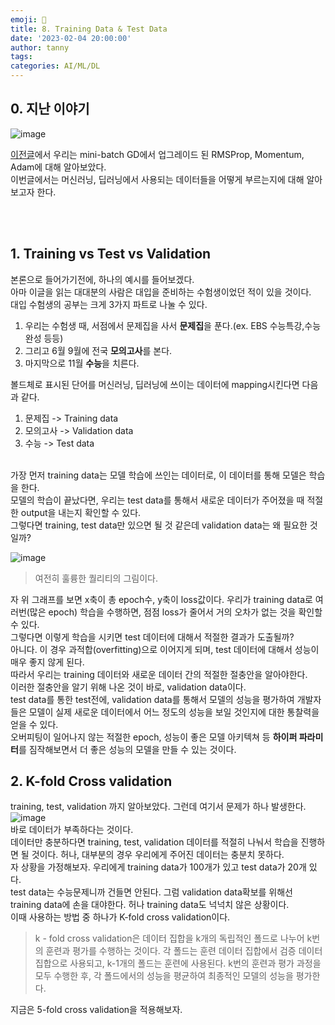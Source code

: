 ```yaml
---
emoji: 🔮
title: 8. Training Data & Test Data
date: '2023-02-04 20:00:00'
author: tanny
tags: 
categories: AI/ML/DL
---
```


## 0. 지난 이야기

![image](https://user-images.githubusercontent.com/121401159/216770908-5015748a-9c27-49df-8bd3-760985b446b0.png)<br>

[이전글](https://tannybrown.github.io/ai/8/)에서 우리는 mini-batch GD에서 업그레이드 된 RMSProp, Momentum, Adam에 대해 알아보았다.<br>
이번글에서는 머신러닝, 딥러닝에서 사용되는 데이터들을 어떻게 부르는지에 대해 알아보고자 한다.<br>

<br><br>

## 1. Training vs Test vs Validation
본론으로 들어가기전에, 하나의 예시를 들어보겠다.<br>
아마 이글을 읽는 대대분의 사람은 대입을 준비하는 수험생이었던 적이 있을 것이다.<br>
대입 수험생의 공부는 크게 3가지 파트로 나눌 수 있다.<br>
1. 우리는 수험생 때, 서점에서 문제집을 사서 **문제집**을 푼다.(ex. EBS 수능특강,수능완성 등등)<br>
2. 그리고 6월 9월에 전국 **모의고사**를 본다.<br>
3. 마지막으로 11월 **수능**을 치른다. <br>

볼드체로 표시된 단어를 머신러닝, 딥러닝에 쓰이는 데이터에 mapping시킨다면 다음과 같다.<br>
1. 문제집 -> Training data
2. 모의고사 -> Validation data
3. 수능 -> Test data
<br>
가장 먼저 training data는 모델 학습에 쓰인는 데이터로, 이 데이터를 통해 모델은 학습을 한다.<br>
모델의 학습이 끝났다면, 우리는 test data를 통해서 새로운 데이터가 주어졌을 때 적절한 output을 내는지 확인할 수 있다.<br>
그렇다면 training, test data만 있으면 될 것 같은데 validation data는 왜 필요한 것일까?<br>

![image](https://user-images.githubusercontent.com/121401159/216772311-bbb37f2b-16d6-4975-b5e1-d1bf09cb0cc7.png)
<br>
> 여전히 훌륭한 퀄리티의 그림이다.

자 위 그래프를 보면 x축이 총 epoch수, y축이 loss값이다. 우리가 training data로 여러번(많은 epoch) 학습을 수행하면, 점점 loss가 줄어서 거의 오차가 없는 것을 확인할 수 있다.<br>
그렇다면 이렇게 학습을 시키면 test 데이터에 대해서 적절한 결과가 도출될까?<br>
아니다. 이 경우 과적합(overfitting)으로 이어지게 되며, test 데이터에 대해서 성능이 매우 좋지 않게 된다.<br>
따라서 우리는 training 데이터와 새로운 데이터 간의 적절한 절충안을 알아야한다.<br>
이러한 절충안을 알기 위해 나온 것이 바로, validation data이다.<br>
test data를 통한 test전에, validation data를 통해서 모델의 성능을 평가하여 개발자들은 모델이 실제 새로운 데이터에서 어느 정도의 성능을 보일 것인지에 대한 통찰력을 얻을 수 있다.<br>
오버피팅이 일어나지 않는 적절한 epoch, 성능이 좋은 모델 아키텍쳐 등 **하이퍼 파라미터**를 짐작해보면서 더 좋은 성능의 모델을 만들 수 있는 것이다.<br>

## 2. K-fold Cross validation

training, test, validation 까지 알아보았다. 그런데 여기서 문제가 하나 발생한다.<br>
![image](https://user-images.githubusercontent.com/121401159/216772877-2804729f-ee4e-477a-ac25-1e3c439373d8.png)<br>
바로 데이터가 부족하다는 것이다.<br>
데이터만 충분하다면 training, test, validation 데이터를 적절히 나눠서 학습을 진행하면 될 것이다. 허나, 대부분의 경우 우리에게 주어진 데이터는 충분치 못하다.<br>
자 상황을 가정해보자. 우리에게 training data가 100개가 있고 test data가 20개 있다.<br>
test data는 수능문제니까 건들면 안된다. 그럼 validation data확보를 위해선 training data에 손을 대야한다. 허나 training data도 넉넉치 않은 상황이다.<br>
이때 사용하는 방법 중 하나가 K-fold cross validation이다.<br>
> k - fold cross validation은 데이터 집합을 k개의 독립적인 폴드로 나누어 k번의 훈련과 평가를 수행하는 것이다. 각 폴드는 훈련 데이터 집합에서 검증 데이터 집합으로 사용되고, k-1개의 폴드는 훈련에 사용된다. k번의 훈련과 평가 과정을 모두 수행한 후, 각 폴드에서의 성능을 평균하여 최종적인 모델의 성능을 평가한다.


지금은 5-fold cross validation을 적용해보자.<br>





